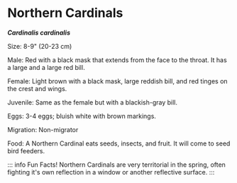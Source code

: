 # Northern Cardinals

***Cardinalis cardinalis***

Size: 8-9"  (20-23 cm)

Male: Red with a black mask that extends from the face to the throat. It has a large and a large red bill.

Female: Light brown with a black mask, large reddish bill, and red tinges on the crest and wings.

Juvenile: Same as the female but with a blackish-gray bill.

Eggs: 3-4 eggs; bluish white with brown markings.

Migration: Non-migrator

Food: A Northern Cardinal eats seeds, insects, and fruit. It will come to seed bird feeders.

::: info Fun Facts!
Northern Cardinals are very territorial in the spring, often fighting it's own reflection in a window or another reflective surface.
:::
